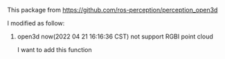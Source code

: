 This package from https://github.com/ros-perception/perception_open3d

I modified as follow:

1. open3d now(2022  04  21   16:16:36 CST) not support RGBI point cloud
   
   I want to add this function

